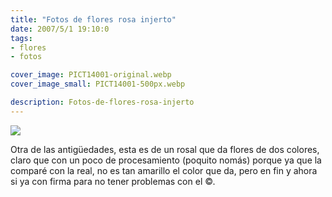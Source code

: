 ```yaml
---
title: "Fotos de flores rosa injerto"
date: 2007/5/1 19:10:0
tags: 
- flores
- fotos

cover_image: PICT14001-original.webp
cover_image_small: PICT14001-500px.webp

description: Fotos-de-flores-rosa-injerto
---
```



[![](PICT14001)](PICT14001-original.webp)

  
Otra de las antigüedades, esta es de un rosal que da flores de dos colores, claro que con un poco de procesamiento (poquito nomás) porque ya que la comparé con la real, no es tan amarillo el color que da, pero en fin y ahora si ya con firma para no tener problemas con el ©.
